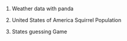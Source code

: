 1. Weather data with panda

2. United States of America Squirrel Population

3. States guessing Game
